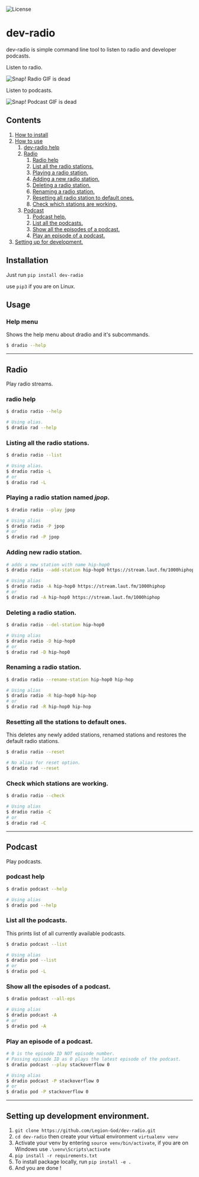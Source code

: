 ![License](https://img.shields.io/badge/license-MIT-brightgreen)

# dev-radio
dev-radio is simple command line tool to listen to radio and developer podcasts.

Listen to radio.

![Snap! Radio GIF is dead](https://media.giphy.com/media/i7aG1z2oEjc92N3BVw/giphy.gif)

Listen to podcasts.

![Snap! Podcast GIF is dead](https://media.giphy.com/media/F3qVzAGaNi1qw2Tzhg/giphy.gif)

## Contents
1. [How to install](#installation)
2. [How to use](#usage)
   1. [dev-radio help](#help-menu)
   2. [Radio](#radio)
       1. [Radio help](#radio-help)
       2. [List all the radio stations.](#listing-all-the-radio-stations)
       3. [Playing a radio station.](#playing-a-radio-station-named-_jpop_)
       4. [Adding a new radio station.](#adding-new-radio-station)
       5. [Deleting a radio station.](#deleting-a-radio-station)
       6. [Renaming a radio station.](#renaming-a-radio-station)
       7. [Resetting all radio station to default ones.](#resetting-all-the-stations-to-default-ones)
       8. [Check which stations are working.](#check-which-stations-are-working)
   3. [Podcast](#podcast)
       1. [Podcast help.](#podcast-help)
       2. [List all the podcasts.](#list-all-the-podcasts)
       3. [Show all the episodes of a podcast.](#show-all-the-episodes-of-a-podcast)
       4. [Play an episode of a podcast.](#play-an-episode-of-a-podcast)
3. [Setting up for development.](#setting-up-development-environment)


## Installation
Just run `pip install dev-radio`

use `pip3` if you are on Linux.  

## Usage

### Help menu 
Shows the help menu about dradio and it's subcommands.

```bash
$ dradio --help
```
---
## Radio
Play radio streams.

### radio help

```bash
$ dradio radio --help

# Using alias.
$ dradio rad --help
```

### Listing all the radio stations.

```bash
$ dradio radio --list

# Using alias.
$ dradio radio -L
# or 
$ dradio rad -L
```

### Playing a radio station named _jpop_.

```bash
$ dradio radio --play jpop

# Using alias
$ dradio radio -P jpop
# or 
$ dradio rad -P jpop
```

### Adding new radio station.

```bash
# adds a new station with name hip-hop0
$ dradio radio --add-station hip-hop0 https://stream.laut.fm/1000hiphop

# Using alias 
$ dradio radio -A hip-hop0 https://stream.laut.fm/1000hiphop
# or 
$ dradio rad -A hip-hop0 https://stream.laut.fm/1000hiphop
```

### Deleting a radio station.

```bash
$ dradio radio --del-station hip-hop0

# Using alias
$ dradio radio -D hip-hop0
# or
$ dradio rad -D hip-hop0
```

### Renaming a radio station.

```bash
$ dradio radio --rename-station hip-hop0 hip-hop

# Using alias
$ dradio radio -R hip-hop0 hip-hop 
# or
$ dradio rad -R hip-hop0 hip-hop
```

### Resetting all the stations to default ones.
This deletes any newly added stations, renamed stations and restores the default radio stations.

```bash
$ dradio radio --reset 

# No alias for reset option.
$ dradio rad --reset
```

### Check which stations are working.

```bash
$ dradio radio --check 

# Using alias
$ dradio radio -C
# or
$ dradio rad -C
```
---
## Podcast
Play podcasts.

### podcast help

```bash
$ dradio podcast --help

# Using alias
$ dradio pod --help
```

### List all the podcasts.
This prints list of all currently available podcasts.

```bash
$ dradio podcast --list

# Using alias
$ dradio pod --list
# or 
$ dradio pod -L
```

### Show all the episodes of a podcast.

```bash
$ dradio podcast --all-eps

# Using alias
$ dradio podcast -A
# or 
$ dradio pod -A
```

### Play an episode of a podcast.

```bash
# 0 is the episode ID NOT episode number.
# Passing episode ID as 0 plays the latest episode of the podcast.
$ dradio podcast --play stackoverflow 0

# Using alias
$ dradio podcast -P stackoverflow 0
# or
$ dradio pod -P stackoverflow 0
```
---

## Setting up development environment.
1. `git clone https://github.com/Legion-God/dev-radio.git`  
2. `cd dev-radio` then create your virtual environment `virtualenv venv`  
3. Activate your venv by entering `source venv/bin/activate`, if you are on Windows use
`.\venv\Scripts\activate`
4. `pip install -r requirements.txt` 
5. To install package locally, run `pip install -e .`    
6. And you are done !

